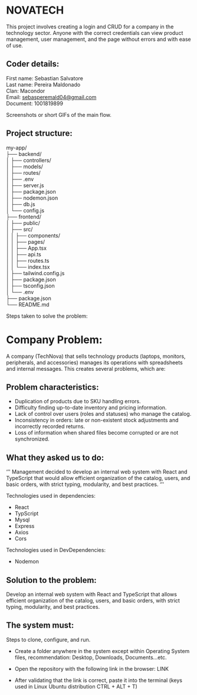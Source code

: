# NOVATECH

This project involves creating a login and CRUD for a company in the technology sector. Anyone with the correct credentials can view product management, user management, and the page without errors and with ease of use.

## Coder details:

First name: Sebastian Salvatore<br>
Last name: Pereira Maldonado<br>
Clan: Macondor<br>
Email: sebasperemald04@gmail.com<br>
Document: 1001819899<br>


Screenshots or short GIFs of the main flow.


## Project structure:

my-app/<br>
├── backend/<br>
│   ├── controllers/<br>
│   ├── models/<br>
│   ├── routes/<br>
│   ├── .env<br>
│   ├── server.js<br>
│   ├── package.json<br>
│   ├── nodemon.json<br>
│   ├── db.js<br>
│   └── config.js<br>
├── frontend/<br>
│   ├── public/<br>
│   ├── src/<br>
│   │   ├── components/<br>
│   │   ├── pages/<br>
│   │   ├── App.tsx<br>
│   │   ├── api.ts<br>
│   │   ├── routes.ts<br>
│   │   └── index.tsx<br>
│   ├── tailwind.config.js<br>
│   ├── package.json<br>
│   ├── tsconfig.json<br>
│   └── .env<br>
├── package.json<br>
└── README.md<br>



Steps taken to solve the problem:

# Company Problem:

A company (TechNova) that sells technology products (laptops, monitors, peripherals, and accessories) manages its operations with spreadsheets and internal messages. This creates several problems, which
are:


## Problem characteristics:

- Duplication of products due to SKU handling errors.
- Difficulty finding up-to-date inventory and pricing information.
- Lack of control over users (roles and statuses) who manage the catalog.
- Inconsistency in orders: late or non-existent stock adjustments and incorrectly recorded returns.
- Loss of information when shared files become corrupted or are not synchronized.


## What they asked us to do:

‘’' Management decided to develop an internal web system with React and TypeScript that would allow
efficient organization of the catalog, users, and basic orders, with strict typing,
modularity, and best practices. ‘’'

Technologies used in dependencies:

- React
- TypScript
- Mysql
- Express
- Axios
- Cors


Technologies used in DevDependencies:

- Nodemon


## Solution to the problem:

Develop an internal web system with React and TypeScript that allows
efficient organization of the catalog, users, and basic orders, with strict typing, modularity, and best practices.



## The system must:



Steps to clone, configure, and run.


- Create a folder anywhere in the system except within Operating System files, recommendation: Desktop, Downloads, Documents...etc.

- Open the repository with the following link in the browser: LINK

- After validating that the link is correct, paste it into the terminal (keys used in Linux Ubuntu distribution CTRL + ALT + T)
